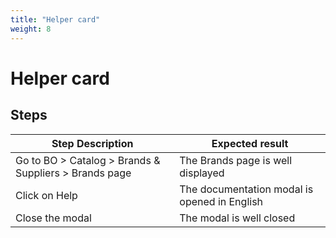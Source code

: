 ```yaml
---
title: "Helper card"
weight: 8
---
```


# Helper card
## Steps
| Step Description | Expected result |
| ----- | ----- |
| Go to BO > Catalog > Brands & Suppliers > Brands page | The Brands page is well displayed |
| Click on Help | The documentation modal is opened in English |
| Close the modal | The modal is well closed |
